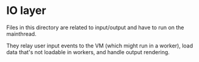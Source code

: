 # IO layer

Files in this directory are related to input/output and have to run on the mainthread.

They relay user input events to the VM (which might run in a worker), load data that's not loadable in workers, and handle output rendering.

